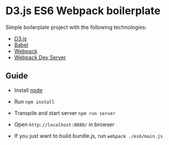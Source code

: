 # D3.js ES6 Webpack boilerplate

Simple boilerplate project with the following technologies:
* [D3.js](http://d3js.org/)
* [Babel](http://babeljs.io)
* [Webpack](http://webpack.github.io)
* [Webpack Dev Server](http://webpack.github.io/docs/webpack-dev-server.html)

## Guide

* Install [node](https://nodejs.org)
* Run `npm install`
* Transpile and start server `npm run server`
* Open `http://localhost:8080/` in browser

* If you just want to build bundle.js, run `webpack ./es6/main.js`

